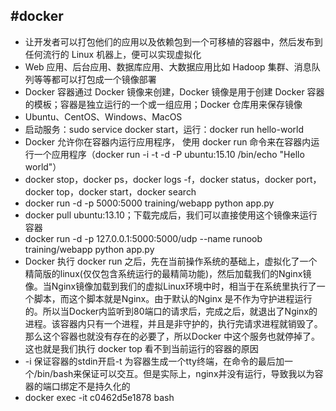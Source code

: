 #docker
---
* 让开发者可以打包他们的应用以及依赖包到一个可移植的容器中，然后发布到任何流行的 Linux 机器上，便可以实现虚拟化
* Web 应用、后台应用、数据库应用、大数据应用比如 Hadoop 集群、消息队列等等都可以打包成一个镜像部署
* Docker 容器通过 Docker 镜像来创建，Docker 镜像是用于创建 Docker 容器的模板；容器是独立运行的一个或一组应用；Docker 仓库用来保存镜像
* Ubuntu、CentOS、Windows、MacOS
* 启动服务：sudo service docker start，运行：docker run hello-world
* Docker 允许你在容器内运行应用程序， 使用 docker run 命令来在容器内运行一个应用程序（docker run -i -t -d -P ubuntu:15.10 /bin/echo "Hello world"）
* docker stop，docker ps，docker logs -f，docker status，docker port， docker top，docker start，docker search
* docker run -d -p 5000:5000 training/webapp python app.py
* docker pull ubuntu:13.10；下载完成后，我们可以直接使用这个镜像来运行容器
* docker run -d -p 127.0.0.1:5000:5000/udp --name runoob training/webapp python app.py
* Docker 执行 docker run 之后，先在当前操作系统的基础上，虚拟化了一个精简版的linux(仅仅包含系统运行的最精简功能)，然后加载我们的Nginx镜像。当Nginx镜像加载到我们的虚拟Linux环境中时，相当于在系统里执行了一个脚本，而这个脚本就是Nginx。由于默认的Nginx 是不作为守护进程运行的。所以当Docker内监听到80端口的请求后，完成之后，就退出了Nginx的进程。该容器内只有一个进程，并且是非守护的，执行完请求进程就销毁了。那么这个容器也就没有存在的必要了，所以Docker 中这个服务也就停掉了。这也就是我们执行 docker top 看不到当前运行的容器的原因
* -i 保证容器的stdin开启-t 为容器生成一个tty终端，在命令的最后加一个/bin/bash来保证可以交互。但是实际上，nginx并没有运行，导致我以为容器的端口绑定不是持久化的
* docker exec -it c0462d5e1878 bash
